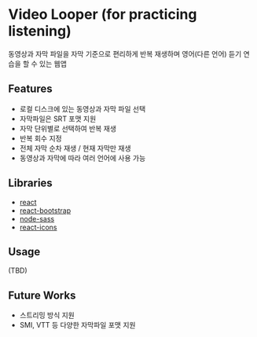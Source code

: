 # Video Looper (for practicing listening)
동영상과 자막 파일을 자막 기준으로 편리하게 반복 재생하며 영어(다른 언어) 듣기 연습을 할 수 있는 웹앱

## Features
- 로컬 디스크에 있는 동영상과 자막 파일 선택
- 자막파일은 SRT 포맷 지원
- 자막 단위별로 선택하여 반복 재생
- 반복 회수 지정
- 전체 자막 순차 재생 / 현재 자막만 재생
- 동영상과 자막에 따라 여러 언어에 사용 가능

## Libraries
- [react](https://reactjs.org/)
- [react-bootstrap](https://react-bootstrap.github.io/)
- [node-sass](https://www.npmjs.com/package/node-sass)
- [react-icons](https://react-icons.github.io/react-icons/)

## Usage
(TBD)

## Future Works
- 스트리밍 방식 지원
- SMI, VTT 등 다양한 자막파일 포맷 지원

